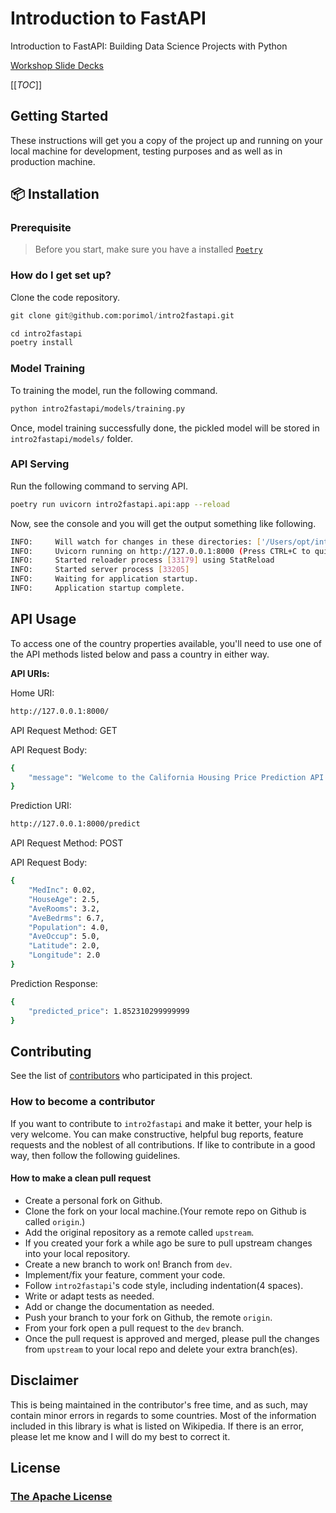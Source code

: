 # Introduction to FastAPI

Introduction to FastAPI: Building Data Science Projects with Python

[Workshop Slide Decks](https://docs.google.com/presentation/d/1fioyhI3dzY6aydqD9Qak4OM8k1i4x3udPLuCy0TurTY/edit?usp=sharing)

[[_TOC_]]

## Getting Started

These instructions will get you a copy of the project up and running on your local machine for development, testing purposes and as well as in production machine.

## 📦 Installation

### Prerequisite

> Before you start, make sure you have a installed [`Poetry`](https://python-poetry.org/)


### How do I get set up?

Clone the code repository.

```python
git clone git@github.com:porimol/intro2fastapi.git

cd intro2fastapi
poetry install
```

### Model Training

To training the model, run the following command.

```bash
python intro2fastapi/models/training.py
```
Once, model training successfully done, the pickled model will be stored in `intro2fastapi/models/` folder.

### API Serving

Run the following command to serving API.

```bash
poetry run uvicorn intro2fastapi.api:app --reload
```

Now, see the console and you will get the output something like following.

```bash
INFO:     Will watch for changes in these directories: ['/Users/opt/intro2fastapi']
INFO:     Uvicorn running on http://127.0.0.1:8000 (Press CTRL+C to quit)
INFO:     Started reloader process [33179] using StatReload
INFO:     Started server process [33205]
INFO:     Waiting for application startup.
INFO:     Application startup complete.
```

## API Usage

To access one of the country properties available, you'll need to use one of the API methods listed below and pass a country in either way.

**API URIs:**

Home URI:

```bash
http://127.0.0.1:8000/
```

API Request Method: GET

API Request Body:

```bash
{
    "message": "Welcome to the California Housing Price Prediction API. Use POST /predict/ endpoint for predictions."
}
```

Prediction URI:

```bash
http://127.0.0.1:8000/predict
```

API Request Method: POST

API Request Body:

```bash
{
    "MedInc": 0.02,
    "HouseAge": 2.5,
    "AveRooms": 3.2,
    "AveBedrms": 6.7,
    "Population": 4.0,
    "AveOccup": 5.0,
    "Latitude": 2.0,
    "Longitude": 2.0
}
```

Prediction Response:

```bash
{
    "predicted_price": 1.852310299999999
}
```


## Contributing

See the list of [contributors](https://github.com/porimol/intro2fastapi/contributors) who participated in this project.


### How to become a contributor

If you want to contribute to `intro2fastapi` and make it better, your help is very welcome.
You can make constructive, helpful bug reports, feature requests and the noblest of all contributions.
If like to contribute in a good way, then follow the following guidelines.

#### How to make a clean pull request

* Create a personal fork on Github.
* Clone the fork on your local machine.(Your remote repo on Github is called `origin`.)
* Add the original repository as a remote called `upstream`.
* If you created your fork a while ago be sure to pull upstream changes into your local repository.
* Create a new branch to work on! Branch from `dev`.
* Implement/fix your feature, comment your code.
* Follow `intro2fastapi`'s code style, including indentation(4 spaces).
* Write or adapt tests as needed.
* Add or change the documentation as needed.
* Push your branch to your fork on Github, the remote `origin`.
* From your fork open a pull request to the `dev` branch.
* Once the pull request is approved and merged, please pull the changes from `upstream` to your local repo and delete your extra branch(es).


## Disclaimer

This is being maintained in the contributor's free time, and as such, may contain minor errors in regards to some countries.
Most of the information included in this library is what is listed on Wikipedia. If there is an error,
please let me know and I will do my best to correct it.

## License

### [The Apache License](LICENSE.txt)
